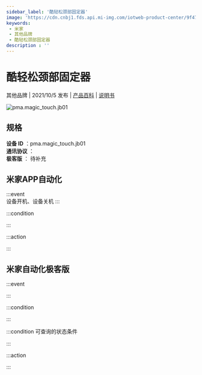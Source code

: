```yaml
---
sidebar_label: '酷轻松颈部固定器'
image: 'https://cdn.cnbj1.fds.api.mi-img.com/iotweb-product-center/9f47f639631b42c3c6eda0afebbaa8c8_1629427026601.png?GalaxyAccessKeyId=AKVGLQWBOVIRQ3XLEW&Expires=9223372036854775807&Signature=YnGG+d2dEJj1TGTD3YdE+m6N/J4='
keywords: 
 - 米家
 - 其他品牌
 - 酷轻松颈部固定器
description : ''
---
```

# 酷轻松颈部固定器

其他品牌 | 2021/10/5 发布 | [产品百科](https://home.mi.com/webapp/content/baike/product/index.html?model=pma.magic_touch.jb01/) | [说明书](https://home.mi.com/views/introduction.html?model=pma.magic_touch.jb01&region=cn)

![pma.magic_touch.jb01](https://cdn.cnbj1.fds.api.mi-img.com/iotweb-product-center/9f47f639631b42c3c6eda0afebbaa8c8_1629427026601.png?GalaxyAccessKeyId=AKVGLQWBOVIRQ3XLEW&Expires=9223372036854775807&Signature=YnGG+d2dEJj1TGTD3YdE+m6N/J4=)

## 规格  
> 
**设备 ID** ：pma.magic_touch.jb01  
**通讯协议** ：  
**极客版**  ： 待补充 


## 米家APP自动化  

:::event  
设备开机、设备关机
:::

:::condition  

:::

:::action   

:::

## 米家自动化极客版  

:::event  

:::

:::condition  

:::

:::condition 可查询的状态条件  

:::

:::action  

:::

        
